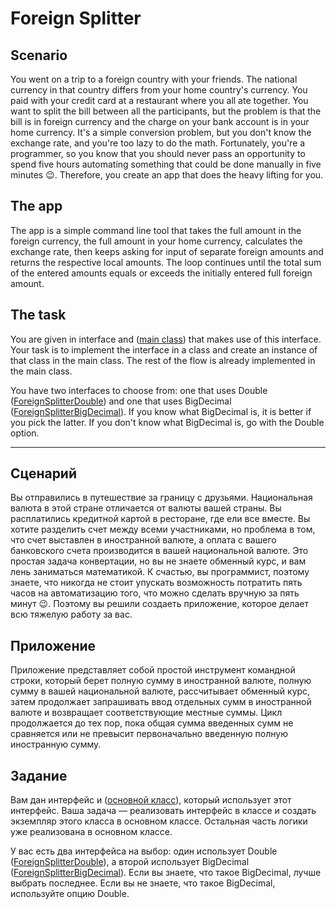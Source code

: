 # Foreign Splitter

## Scenario

You went on a trip to a foreign country with your friends. The national currency in that country differs from your home 
country's currency. You paid with your credit card at a restaurant where you all ate together. You want to split the 
bill between all the participants, but the problem is that the bill is in foreign currency and the charge on your bank 
account is in your home currency. It's a simple conversion problem, but you don't know the exchange rate, and you're 
too lazy to do the math. Fortunately, you're a programmer, so you know that you should never pass an opportunity to 
spend five hours automating something that could be done manually in five minutes 😉. Therefore, you create an app that 
does the heavy lifting for you.

## The app

The app is a simple command line tool that takes the full amount in the foreign currency, the full amount in your home 
currency, calculates the exchange rate, then keeps asking for input of separate foreign amounts and returns the 
respective local amounts. The loop continues until the total sum of the entered amounts equals or exceeds the initially 
entered full foreign amount.

## The task

You are given in interface and ([main class](src/App.java)) that makes use of this interface. Your task is to implement 
the interface in a class and create an instance of that class in the main class. The rest of the flow is already 
implemented in the main class.

You have two interfaces to choose from: one that uses Double 
([ForeignSplitterDouble](src/ee/itkool/ForeignSplitterDouble.java)) and one that uses BigDecimal 
([ForeignSplitterBigDecimal](src/ee/itkool/ForeignSplitterBigDecimal.java)). If you know what BigDecimal is, it is 
better if you pick the latter. If you don't know what BigDecimal is, go with the Double option. 

***

## Сценарий

Вы отправились в путешествие за границу с друзьями. Национальная валюта в этой стране отличается от валюты вашей 
страны. Вы расплатились кредитной картой в ресторане, где ели все вместе. Вы хотите разделить счет между всеми 
участниками, но проблема в том, что счет выставлен в иностранной валюте, а оплата с вашего банковского счета 
производится в вашей национальной валюте. Это простая задача конвертации, но вы не знаете обменный курс, и вам лень 
заниматься математикой. К счастью, вы программист, поэтому знаете, что никогда не стоит упускать возможность потратить 
пять часов на автоматизацию того, что можно сделать вручную за пять минут 😉. Поэтому вы решили создаеть приложение, 
которое делает всю тяжелую работу за вас.

## Приложение

Приложение представляет собой простой инструмент командной строки, который берет полную сумму в иностранной валюте, 
полную сумму в вашей национальной валюте, рассчитывает обменный курс, затем продолжает запрашивать ввод отдельных сумм 
в иностранной валюте и возвращает соответствующие местные суммы. Цикл продолжается до тех пор, пока общая сумма 
введенных сумм не сравняется или не превысит первоначально введенную полную иностранную сумму.

## Задание

Вам дан интерфейс и ([основной класс](src/App.java)), который использует этот интерфейс. Ваша задача — реализовать 
интерфейс в классе и создать экземпляр этого класса в основном классе. Остальная часть логики уже реализована в 
основном классе.

У вас есть два интерфейса на выбор: один использует Double 
([ForeignSplitterDouble](src/ee/itkool/ForeignSplitterDouble.java)), а второй использует BigDecimal 
([ForeignSplitterBigDecimal](src/ee/itkool/ForeignSplitterBigDecimal.java)). Если вы знаете, что такое BigDecimal, 
лучше выбрать последнее. Если вы не знаете, что такое BigDecimal, используйте опцию Double.